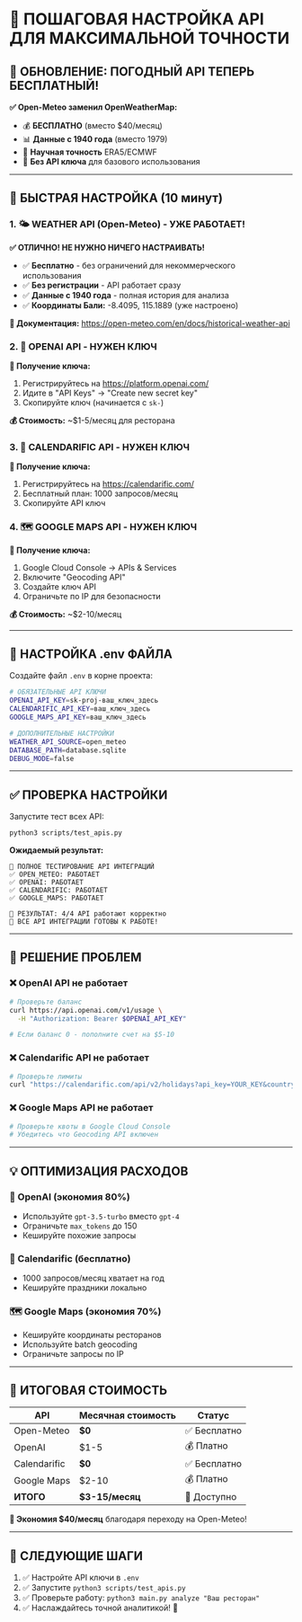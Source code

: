 # 🔑 ПОШАГОВАЯ НАСТРОЙКА API ДЛЯ МАКСИМАЛЬНОЙ ТОЧНОСТИ

## 🎉 ОБНОВЛЕНИЕ: ПОГОДНЫЙ API ТЕПЕРЬ БЕСПЛАТНЫЙ!

**✅ Open-Meteo заменил OpenWeatherMap:**
- 💰 **БЕСПЛАТНО** (вместо $40/месяц)
- 📊 **Данные с 1940 года** (вместо 1979)
- 🔬 **Научная точность** ERA5/ECMWF
- 🚀 **Без API ключа** для базового использования

---

## 🚀 БЫСТРАЯ НАСТРОЙКА (10 минут)

### 1. 🌤️ WEATHER API (Open-Meteo) - УЖЕ РАБОТАЕТ!

**✅ ОТЛИЧНО! НЕ НУЖНО НИЧЕГО НАСТРАИВАТЬ!**
- ✅ **Бесплатно** - без ограничений для некоммерческого использования
- ✅ **Без регистрации** - API работает сразу
- ✅ **Данные с 1940 года** - полная история для анализа
- ✅ **Координаты Бали:** -8.4095, 115.1889 (уже настроено)

**🔗 Документация:** https://open-meteo.com/en/docs/historical-weather-api

### 2. 🤖 OPENAI API - НУЖЕН КЛЮЧ

**📝 Получение ключа:**
1. Регистрируйтесь на https://platform.openai.com/
2. Идите в "API Keys" → "Create new secret key"
3. Скопируйте ключ (начинается с `sk-`)

**💰 Стоимость:** ~$1-5/месяц для ресторана

### 3. 📅 CALENDARIFIC API - НУЖЕН КЛЮЧ

**📝 Получение ключа:**
1. Регистрируйтесь на https://calendarific.com/
2. Бесплатный план: 1000 запросов/месяц
3. Скопируйте API ключ

### 4. 🗺️ GOOGLE MAPS API - НУЖЕН КЛЮЧ

**📝 Получение ключа:**
1. Google Cloud Console → APIs & Services
2. Включите "Geocoding API"
3. Создайте ключ API
4. Ограничьте по IP для безопасности

**💰 Стоимость:** ~$2-10/месяц

---

## 🔧 НАСТРОЙКА .env ФАЙЛА

Создайте файл `.env` в корне проекта:

```bash
# ОБЯЗАТЕЛЬНЫЕ API КЛЮЧИ
OPENAI_API_KEY=sk-proj-ваш_ключ_здесь
CALENDARIFIC_API_KEY=ваш_ключ_здесь
GOOGLE_MAPS_API_KEY=ваш_ключ_здесь

# ДОПОЛНИТЕЛЬНЫЕ НАСТРОЙКИ
WEATHER_API_SOURCE=open_meteo
DATABASE_PATH=database.sqlite
DEBUG_MODE=false
```

---

## ✅ ПРОВЕРКА НАСТРОЙКИ

Запустите тест всех API:

```bash
python3 scripts/test_apis.py
```

**Ожидаемый результат:**
```
🚀 ПОЛНОЕ ТЕСТИРОВАНИЕ API ИНТЕГРАЦИЙ
✅ OPEN_METEO: РАБОТАЕТ
✅ OPENAI: РАБОТАЕТ  
✅ CALENDARIFIC: РАБОТАЕТ
✅ GOOGLE_MAPS: РАБОТАЕТ

🎯 РЕЗУЛЬТАТ: 4/4 API работают корректно
🎉 ВСЕ API ИНТЕГРАЦИИ ГОТОВЫ К РАБОТЕ!
```

---

## 🚨 РЕШЕНИЕ ПРОБЛЕМ

### ❌ OpenAI API не работает
```bash
# Проверьте баланс
curl https://api.openai.com/v1/usage \
  -H "Authorization: Bearer $OPENAI_API_KEY"

# Если баланс 0 - пополните счет на $5-10
```

### ❌ Calendarific API не работает
```bash
# Проверьте лимиты
curl "https://calendarific.com/api/v2/holidays?api_key=YOUR_KEY&country=ID&year=2025"
```

### ❌ Google Maps API не работает
```bash
# Проверьте квоты в Google Cloud Console
# Убедитесь что Geocoding API включен
```

---

## 💡 ОПТИМИЗАЦИЯ РАСХОДОВ

### 🤖 OpenAI (экономия 80%)
- Используйте `gpt-3.5-turbo` вместо `gpt-4`
- Ограничьте `max_tokens` до 150
- Кешируйте похожие запросы

### 📅 Calendarific (бесплатно)
- 1000 запросов/месяц хватает на год
- Кешируйте праздники локально

### 🗺️ Google Maps (экономия 70%)
- Кешируйте координаты ресторанов
- Используйте batch geocoding
- Ограничьте запросы по IP

---

## 🎯 ИТОГОВАЯ СТОИМОСТЬ

| API | Месячная стоимость | Статус |
|-----|-------------------|--------|
| Open-Meteo | **$0** | ✅ Бесплатно |
| OpenAI | $1-5 | 💰 Платно |
| Calendarific | **$0** | ✅ Бесплатно |
| Google Maps | $2-10 | 💰 Платно |
| **ИТОГО** | **$3-15/месяц** | 💸 Доступно |

**🎉 Экономия $40/месяц** благодаря переходу на Open-Meteo!

---

## 🚀 СЛЕДУЮЩИЕ ШАГИ

1. ✅ Настройте API ключи в `.env`
2. ✅ Запустите `python3 scripts/test_apis.py`
3. ✅ Проверьте работу: `python3 main.py analyze "Ваш ресторан"`
4. ✅ Наслаждайтесь точной аналитикой! 🎯